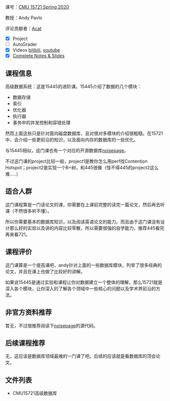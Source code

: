 课号：[CMU 15721 Spring 2020](https://15721.courses.cs.cmu.edu/spring2020/) 

教授：Andy Pavlo 

评论贡献者：[Acat](https://github.com/XieJiann)

- [x] Project
- [ ] AutoGrader
- [x] Videos [bilibili](https://www.bilibili.com/video/BV1mJ41147KK?from=search&seid=13671603297959294879), [youtube](https://www.youtube.com/watch?v=SdW5RKUboKc&list=PLSE8ODhjZXjasmrEd2_Yi1deeE360zv5O&index=2)
- [x] [Complete Notes & Slides](https://15721.courses.cs.cmu.edu/spring2020/schedule.html)

## 课程信息

高级数据系统：这是15445的进阶课。15445介绍了数据的几个模块：

* 数据存储
* 索引
* 优化器
* 执行器
* 事务中的并发控制和容错处理

然而上面这些只是针对面向磁盘数据库，且对很对多模块的介绍很粗糙。在15721中，会介绍一些更前沿的知识，以及面向内存的数据库的一些优化。

与15445相似，这门课也有一个对应的开源数据库[noisepage](https://github.com/cmu-db/noisepage)。

不过这门课的project比较一般，project1是教你怎么用perf找Contention Hotspot；project2是实现一个B+树，和445很像（怪不得445的project2这么难.....）

## 适合人群

这门课程算是一门读论文的课，你需要在上课前完整的读完一篇论文，然后再去听课（不然很多听不懂）。

所以你需要基本的数据库知识，以及阅读英语论文的能力。而且由于这门课没有设计那么好的实验以及讲的内容比较零散，所以需要很强的自学能力，推荐445看完再来看721。

## 课程评价

这门课算是一个提高课吧，andy针对上面的一些数据库模块，列举了很多经典的论文，并且在课上也做了比较好的讲解。

如果说15445是通过实验和课程让你对数据建立一个整体的理解，那么15721就是深入各个模块，让你深入的了解各个领域中一些核心的问题以及学术界前沿的方法。

## 非官方资料推荐

暂无，不过很推荐阅读下[noisepage](https://github.com/cmu-db/noisepage)的源代码。

## 后续课程推荐

无，这应该是数据库领域最难的一门课了吧。后续的应该就是看数据库的顶会论文。

## 文件列表

- CMU15721高级数据库
